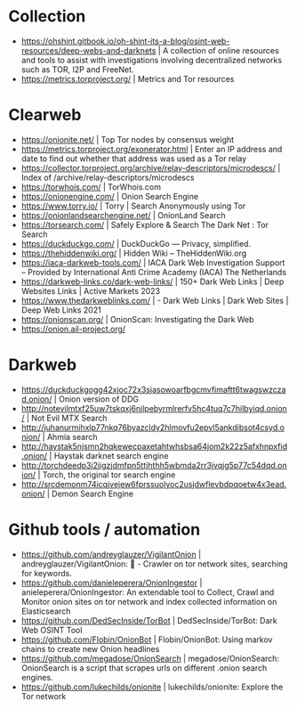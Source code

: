# Collection
- https://ohshint.gitbook.io/oh-shint-its-a-blog/osint-web-resources/deep-webs-and-darknets | A collection of online resources and tools to assist with investigations involving decentralized networks such as TOR, I2P and FreeNet.
- https://metrics.torproject.org/ | Metrics and Tor resources


# Clearweb
- https://onionite.net/ | Top Tor nodes by consensus weight
- https://metrics.torproject.org/exonerator.html | Enter an IP address and date to find out whether that address was used as a Tor relay
- https://collector.torproject.org/archive/relay-descriptors/microdescs/ | Index of /archive/relay-descriptors/microdescs
- https://torwhois.com/ | TorWhois.com
- https://onionengine.com/ | Onion Search Engine
- https://www.torry.io/ | Torry | Search Anonymously using Tor
- https://onionlandsearchengine.net/ | OnionLand Search
- https://torsearch.com/ | Safely Explore & Search The Dark Net : Tor Search
- https://duckduckgo.com/ | DuckDuckGo — Privacy, simplified.
- https://thehiddenwiki.org/ | Hidden Wiki – TheHiddenWiki.org
- https://iaca-darkweb-tools.com/ | IACA Dark Web Investigation Support – Provided by International Anti Crime Academy (IACA) The Netherlands
- https://darkweb-links.co/dark-web-links/ | 150+ Dark Web Links | Deep Websites Links | Active Markets 2023
- https://www.thedarkweblinks.com/ | - Dark Web Links | Dark Web Sites | Deep Web Links 2021
- https://onionscan.org/ | OnionScan: Investigating the Dark Web
- https://onion.ail-project.org/


# Darkweb
- https://duckduckgogg42xjoc72x3sjasowoarfbgcmvfimaftt6twagswzczad.onion/ | Onion version of DDG
- http://notevilmtxf25uw7tskqxj6njlpebyrmlrerfv5hc4tuq7c7hilbyiqd.onion/ | Not Evil MTX Search
- http://juhanurmihxlp77nkq76byazcldy2hlmovfu2epvl5ankdibsot4csyd.onion/ | Ahmia search 
- http://haystak5njsmn2hqkewecpaxetahtwhsbsa64jom2k22z5afxhnpxfid.onion/ | Haystak darknet search engine
- http://torchdeedp3i2jigzjdmfpn5ttjhthh5wbmda2rr3jvqjg5p77c54dqd.onion/ | Torch, the original tor search engine
- http://srcdemonm74icqjvejew6fprssuolyoc2usjdwflevbdpqoetw4x3ead.onion/ | Demon Search Engine

# Github tools / automation
- https://github.com/andreyglauzer/VigilantOnion | andreyglauzer/VigilantOnion: :snake: - Crawler on tor network sites, searching for keywords.
- https://github.com/danieleperera/OnionIngestor | anieleperera/OnionIngestor: An extendable tool to Collect, Crawl and Monitor onion sites on tor network and index collected information on Elasticsearch
- https://github.com/DedSecInside/TorBot | DedSecInside/TorBot: Dark Web OSINT Tool
- https://github.com/Flobin/OnionBot | Flobin/OnionBot: Using markov chains to create new Onion headlines
- https://github.com/megadose/OnionSearch | megadose/OnionSearch: OnionSearch is a script that scrapes urls on different .onion search engines.
- https://github.com/lukechilds/onionite | lukechilds/onionite: Explore the Tor network

